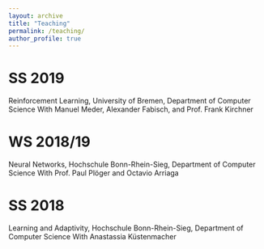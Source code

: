 ```yaml
---
layout: archive
title: "Teaching"
permalink: /teaching/
author_profile: true
---
```


SS 2019
======
Reinforcement Learning, University of Bremen, Department of Computer Science
With Manuel Meder, Alexander Fabisch, and Prof. Frank Kirchner

WS 2018/19
======
Neural Networks, Hochschule Bonn-Rhein-Sieg, Department of Computer Science
With Prof. Paul Plöger and Octavio Arriaga

SS 2018
======
Learning and Adaptivity, Hochschule Bonn-Rhein-Sieg, Department of Computer Science
With Anastassia Küstenmacher
